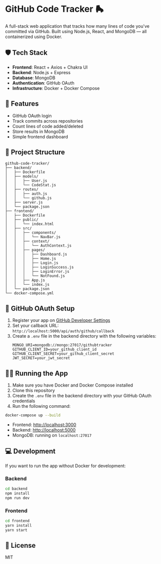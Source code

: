 # GitHub Code Tracker 🛼

A full-stack web application that tracks how many lines of code you've committed via GitHub. Built using Node.js, React, and MongoDB — all containerized using Docker.

## 🛡️ Tech Stack

- **Frontend**: React + Axios + Chakra UI
- **Backend**: Node.js + Express
- **Database**: MongoDB
- **Authentication**: GitHub OAuth
- **Infrastructure**: Docker + Docker Compose

## 🚀 Features

- GitHub OAuth login
- Track commits across repositories
- Count lines of code added/deleted
- Store results in MongoDB
- Simple frontend dashboard

## 📁 Project Structure

```
github-code-tracker/
├── backend/
│   ├── Dockerfile
│   ├── models/
│   │   ├── User.js
│   │   └── CodeStat.js
│   ├── routes/
│   │   ├── auth.js
│   │   └── github.js
│   ├── server.js
│   └── package.json
├── frontend/
│   ├── Dockerfile
│   ├── public/
│   │   └── index.html
│   ├── src/
│   │   ├── components/
│   │   │   └── NavBar.js
│   │   ├── context/
│   │   │   └── AuthContext.js
│   │   ├── pages/
│   │   │   ├── Dashboard.js
│   │   │   ├── Home.js
│   │   │   ├── Login.js
│   │   │   ├── LoginSuccess.js
│   │   │   ├── LoginError.js
│   │   │   └── NotFound.js
│   │   ├── App.js
│   │   └── index.js
│   └── package.json
└── docker-compose.yml
```

## 🔐 GitHub OAuth Setup

1. Register your app on [GitHub Developer Settings](https://github.com/settings/developers)
2. Set your callback URL: `http://localhost:5000/api/auth/github/callback`
3. Create a `.env` file in the backend directory with the following variables:
   ```
   MONGO_URI=mongodb://mongo:27017/githubtracker
   GITHUB_CLIENT_ID=your_github_client_id
   GITHUB_CLIENT_SECRET=your_github_client_secret
   JWT_SECRET=your_jwt_secret
   ```

## 🏃‍♂️ Running the App

1. Make sure you have Docker and Docker Compose installed
2. Clone this repository
3. Create the `.env` file in the backend directory with your GitHub OAuth credentials
4. Run the following command:

```bash
docker-compose up --build
```

- Frontend: [http://localhost:3000](http://localhost:3000)
- Backend: [http://localhost:5000](http://localhost:5000)
- MongoDB: running on `localhost:27017`

## 💻 Development

If you want to run the app without Docker for development:

### Backend

```bash
cd backend
npm install
npm run dev
```

### Frontend

```bash
cd frontend
yarn install
yarn start
```

## 📜 License

MIT
